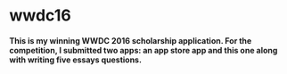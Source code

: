 # wwdc16

#### This is my winning WWDC 2016 scholarship application.  For the competition, I submitted two apps: an app store app and this one along with writing five essays questions.
